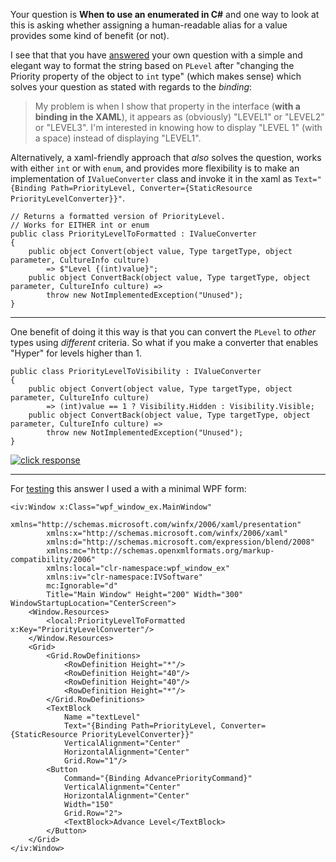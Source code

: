 Your question is **When to use an enumerated in C#** and one way to look at this is asking whether assigning a human-readable alias for a value provides some kind of benefit (or not). 

I see that that you have [answered](https://stackoverflow.com/a/61921873/5438626) your own question with a simple and elegant way to format the string based on `PLevel` after "changing the Priority property of the object to `int` type" (which makes sense) which solves your question as stated with regards to the _binding_:

> My problem is when I show that property in the interface (**with a binding in the XAML**), it appears as (obviously) "LEVEL1" or "LEVEL2" or "LEVEL3". I'm interested in knowing how to display "LEVEL 1" (with a space) instead of displaying "LEVEL1".

Alternatively, a xaml-friendly approach that _also_ solves the question, works with either `int` or with `enum`, and provides more flexibility is to make an implementation of `IValueConverter` class and invoke it in the xaml as `Text="{Binding Path=PriorityLevel, Converter={StaticResource PriorityLevelConverter}}"`.

    // Returns a formatted version of PriorityLevel.
    // Works for EITHER int or enum
    public class PriorityLevelToFormatted : IValueConverter
    {
        public object Convert(object value, Type targetType, object parameter, CultureInfo culture) 
            => $"Level {(int)value}";
        public object ConvertBack(object value, Type targetType, object parameter, CultureInfo culture) =>
            throw new NotImplementedException("Unused");
    }

***
One benefit of doing it this way is that you can convert the `PLevel` to _other_ types using _different_ criteria. So what if you make a converter that enables "Hyper" for levels higher than 1. 

    public class PriorityLevelToVisibility : IValueConverter
    {
        public object Convert(object value, Type targetType, object parameter, CultureInfo culture)
            => (int)value == 1 ? Visibility.Hidden : Visibility.Visible;
        public object ConvertBack(object value, Type targetType, object parameter, CultureInfo culture) =>
            throw new NotImplementedException("Unused");
    }


[![click response][1]][1]

***
For [testing](https://github.com/IVSoftware/ivalueconverter-for-wpf-int-to-string-binding.git) this answer I used a with a minimal WPF form:

    <iv:Window x:Class="wpf_window_ex.MainWindow"
            xmlns="http://schemas.microsoft.com/winfx/2006/xaml/presentation"
            xmlns:x="http://schemas.microsoft.com/winfx/2006/xaml"
            xmlns:d="http://schemas.microsoft.com/expression/blend/2008"
            xmlns:mc="http://schemas.openxmlformats.org/markup-compatibility/2006"
            xmlns:local="clr-namespace:wpf_window_ex"
            xmlns:iv="clr-namespace:IVSoftware"
            mc:Ignorable="d"
            Title="Main Window" Height="200" Width="300" WindowStartupLocation="CenterScreen">
        <Window.Resources>
            <local:PriorityLevelToFormatted x:Key="PriorityLevelConverter"/>
        </Window.Resources>
        <Grid>
            <Grid.RowDefinitions>
                <RowDefinition Height="*"/>
                <RowDefinition Height="40"/>
                <RowDefinition Height="40"/>
                <RowDefinition Height="*"/>
            </Grid.RowDefinitions>
            <TextBlock 
                Name ="textLevel"
                Text="{Binding Path=PriorityLevel, Converter={StaticResource PriorityLevelConverter}}"
                VerticalAlignment="Center"
                HorizontalAlignment="Center"
                Grid.Row="1"/>
            <Button
                Command="{Binding AdvancePriorityCommand}"
                VerticalAlignment="Center"
                HorizontalAlignment="Center"
                Width="150"
                Grid.Row="2">
                <TextBlock>Advance Level</TextBlock>
            </Button>
        </Grid>
    </iv:Window>


  [1]: https://i.stack.imgur.com/109N1.png

